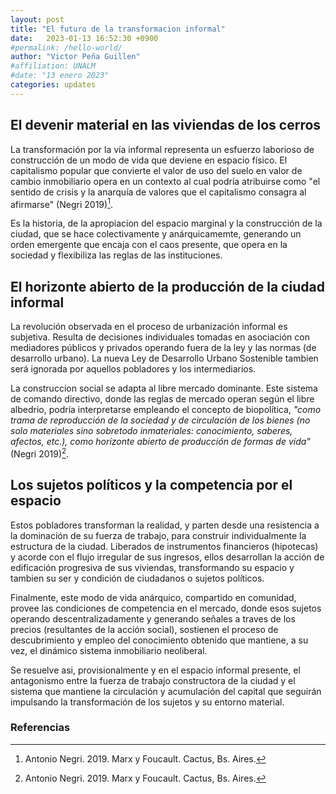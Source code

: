 ```yaml
---
layout: post
title: "El futuro de la transformacion informal"
date:   2023-01-13 16:52:30 +0900
#permalink: /hello-world/
author: "Victor Peña Guillen"
#affiliation: UNALM
#date: "13 enero 2023"
categories: updates
---
```


## El devenir material en las viviendas de los cerros

La transformación por la vía informal representa un esfuerzo laborioso de construcción de un modo de vida que deviene en espacio físico.
El capitalismo popular que convierte el valor de uso del suelo en valor de cambio inmobiliario opera en un contexto al cual podría atribuirse como "el sentido de crisis y la anarquía de valores que el capitalismo consagra al afirmarse" (Negri 2019)[^1].

Es la historia, de la apropiacion del espacio marginal y la construcción de la ciudad, que se hace colectivamente y anárquicamemte, generando un orden emergente que encaja con el caos presente, que opera en la sociedad y flexibiliza las reglas de las instituciones.

## El horizonte abierto de la producción de la ciudad informal

La revolución observada en el proceso de urbanización informal es subjetiva. Resulta de decisiones individuales tomadas en asociación con mediadores públicos y privados operando fuera de la ley y las normas (de desarrollo urbano).
La nueva Ley de Desarrollo Urbano Sostenible tambien será ignorada por aquellos pobladores y los intermediarios.

La construccion social se adapta al libre mercado dominante. Este sistema de comando directivo, donde las reglas de mercado operan según el libre albedrio, podría interpretarse empleando el concepto de biopolítica, *"como trama de reproducción de la sociedad y de circulación de los bienes (no solo materiales sino sobretodo inmateriales: conocimiento, saberes, afectos, etc.), como horizonte abierto de producción de formas de vida"* (Negri 2019)[^1].

## Los sujetos políticos y la competencia por el espacio

Estos pobladores transforman la realidad, y parten desde una resistencia a la dominación de su fuerza de trabajo, para construir individualmente la estructura de la ciudad.
Liberados de instrumentos financieros (hipotecas) y acorde con el flujo irregular de sus ingresos, ellos desarrollan la acción de edificación progresiva de sus viviendas, transformando su espacio y tambien su ser y condición de ciudadanos o sujetos políticos.

Finalmente, este modo de vida anárquico, compartido en comunidad, provee las condiciones de competencia en el mercado, donde esos sujetos operando descentralizadamente y generando señales a traves de los precios (resultantes de la acción social), sostienen el proceso de descubrimiento y empleo del conocimiento obtenido que mantiene, a su vez, el dinámico sistema inmobiliario neoliberal.

Se resuelve asi, provisionalmente y en el espacio informal presente, el antagonismo entre la fuerza de trabajo constructora de la ciudad y el sistema que mantiene la circulación y acumulación del capital que seguirán impulsando la transformación de los sujetos y su entorno material.

### Referencias

[^1]: Antonio Negri. 2019. Marx y Foucault. Cactus, Bs. Aires.
